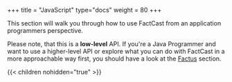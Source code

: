 +++
title = "JavaScript"
type="docs"
weight = 80
+++

This section will walk you through how to use FactCast from an application programmers perspective.

Please note, that this is a **low-level** API. If you're a Java Programmer and want to use a higher-level API or explore what you can do with FactCast in a more approachable way first, you should have a look at the [Factus](/factus) section.


{{< children nohidden="true" >}}
